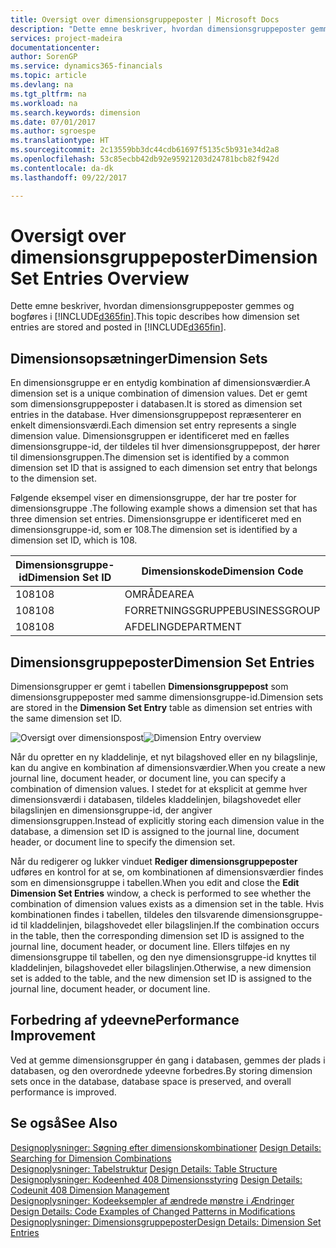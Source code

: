 ```yaml
---
title: Oversigt over dimensionsgruppeposter | Microsoft Docs
description: "Dette emne beskriver, hvordan dimensionsgruppeposter gemmes og bogføres i [!INCLUDE[d365fin](includes/d365fin_md.md)]."
services: project-madeira
documentationcenter: 
author: SorenGP
ms.service: dynamics365-financials
ms.topic: article
ms.devlang: na
ms.tgt_pltfrm: na
ms.workload: na
ms.search.keywords: dimension
ms.date: 07/01/2017
ms.author: sgroespe
ms.translationtype: HT
ms.sourcegitcommit: 2c13559bb3dc44cdb61697f5135c5b931e34d2a8
ms.openlocfilehash: 53c85ecbb42db92e95921203d24781bcb82f942d
ms.contentlocale: da-dk
ms.lasthandoff: 09/22/2017

---
```

# <a name="dimension-set-entries-overview"></a><span data-ttu-id="f614e-103">Oversigt over dimensionsgruppeposter</span><span class="sxs-lookup"><span data-stu-id="f614e-103">Dimension Set Entries Overview</span></span>
<span data-ttu-id="f614e-104">Dette emne beskriver, hvordan dimensionsgruppeposter gemmes og bogføres i [!INCLUDE[d365fin](includes/d365fin_md.md)].</span><span class="sxs-lookup"><span data-stu-id="f614e-104">This topic describes how dimension set entries are stored and posted in [!INCLUDE[d365fin](includes/d365fin_md.md)].</span></span>  
  
## <a name="dimension-sets"></a><span data-ttu-id="f614e-105">Dimensionsopsætninger</span><span class="sxs-lookup"><span data-stu-id="f614e-105">Dimension Sets</span></span>  
<span data-ttu-id="f614e-106">En dimensionsgruppe er en entydig kombination af dimensionsværdier.</span><span class="sxs-lookup"><span data-stu-id="f614e-106">A dimension set is a unique combination of dimension values.</span></span> <span data-ttu-id="f614e-107">Det er gemt som dimensionsgruppeposter i databasen.</span><span class="sxs-lookup"><span data-stu-id="f614e-107">It is stored as dimension set entries in the database.</span></span> <span data-ttu-id="f614e-108">Hver dimensionsgruppepost repræsenterer en enkelt dimensionsværdi.</span><span class="sxs-lookup"><span data-stu-id="f614e-108">Each dimension set entry represents a single dimension value.</span></span> <span data-ttu-id="f614e-109">Dimensionsgruppen er identificeret med en fælles dimensionsgruppe-id, der tildeles til hver dimensionsgruppepost, der hører til dimensionsgruppen.</span><span class="sxs-lookup"><span data-stu-id="f614e-109">The dimension set is identified by a common dimension set ID that is assigned to each dimension set entry that belongs to the dimension set.</span></span>  
  
<span data-ttu-id="f614e-110">Følgende eksempel viser en dimensionsgruppe, der har tre poster for dimensionsgruppe .</span><span class="sxs-lookup"><span data-stu-id="f614e-110">The following example shows a dimension set that has three dimension set entries.</span></span> <span data-ttu-id="f614e-111">Dimensionsgruppe er identificeret med en dimensionsgruppe-id, som er 108.</span><span class="sxs-lookup"><span data-stu-id="f614e-111">The dimension set is identified by a dimension set ID, which is 108.</span></span>  
  
|<span data-ttu-id="f614e-112">Dimensionsgruppe-id</span><span class="sxs-lookup"><span data-stu-id="f614e-112">Dimension Set ID</span></span>|<span data-ttu-id="f614e-113">Dimensionskode</span><span class="sxs-lookup"><span data-stu-id="f614e-113">Dimension Code</span></span>|<span data-ttu-id="f614e-114">Dimensionsværdikode</span><span class="sxs-lookup"><span data-stu-id="f614e-114">Dimension Value Code</span></span>|<span data-ttu-id="f614e-115">Dimensionsværdinavn</span><span class="sxs-lookup"><span data-stu-id="f614e-115">Dimension Value Name</span></span>|  
|----------------------|--------------------|--------------------------|--------------------------|  
|<span data-ttu-id="f614e-116">108</span><span class="sxs-lookup"><span data-stu-id="f614e-116">108</span></span>|<span data-ttu-id="f614e-117">OMRÅDE</span><span class="sxs-lookup"><span data-stu-id="f614e-117">AREA</span></span>|<span data-ttu-id="f614e-118">70</span><span class="sxs-lookup"><span data-stu-id="f614e-118">70</span></span>|<span data-ttu-id="f614e-119">Nordamerika</span><span class="sxs-lookup"><span data-stu-id="f614e-119">America North</span></span>|  
|<span data-ttu-id="f614e-120">108</span><span class="sxs-lookup"><span data-stu-id="f614e-120">108</span></span>|<span data-ttu-id="f614e-121">FORRETNINGSGRUPPE</span><span class="sxs-lookup"><span data-stu-id="f614e-121">BUSINESSGROUP</span></span>|<span data-ttu-id="f614e-122">HOME</span><span class="sxs-lookup"><span data-stu-id="f614e-122">HOME</span></span>|<span data-ttu-id="f614e-123">Start</span><span class="sxs-lookup"><span data-stu-id="f614e-123">Home</span></span>|  
|<span data-ttu-id="f614e-124">108</span><span class="sxs-lookup"><span data-stu-id="f614e-124">108</span></span>|<span data-ttu-id="f614e-125">AFDELING</span><span class="sxs-lookup"><span data-stu-id="f614e-125">DEPARTMENT</span></span>|<span data-ttu-id="f614e-126">SALG</span><span class="sxs-lookup"><span data-stu-id="f614e-126">SALES</span></span>|<span data-ttu-id="f614e-127">Salg</span><span class="sxs-lookup"><span data-stu-id="f614e-127">Sales</span></span>|  
  
## <a name="dimension-set-entries"></a><span data-ttu-id="f614e-128">Dimensionsgruppeposter</span><span class="sxs-lookup"><span data-stu-id="f614e-128">Dimension Set Entries</span></span>  
<span data-ttu-id="f614e-129">Dimensionsgrupper er gemt i tabellen **Dimensionsgruppepost** som dimensionsgruppeposter med samme dimensionsgruppe-id.</span><span class="sxs-lookup"><span data-stu-id="f614e-129">Dimension sets are stored in the **Dimension Set Entry** table as dimension set entries with the same dimension set ID.</span></span>  
  
<span data-ttu-id="f614e-130">![Oversigt over dimensionspost](media/dimensionentrynav7.png "DimensionEntryNAV7")</span><span class="sxs-lookup"><span data-stu-id="f614e-130">![Dimension Entry overview](media/dimensionentrynav7.png "DimensionEntryNAV7")</span></span>  
  
<span data-ttu-id="f614e-131">Når du opretter en ny kladdelinje, et nyt bilagshoved eller en ny bilagslinje, kan du angive en kombination af dimensionsværdier.</span><span class="sxs-lookup"><span data-stu-id="f614e-131">When you create a new journal line, document header, or document line, you can specify a combination of dimension values.</span></span> <span data-ttu-id="f614e-132">I stedet for at eksplicit at gemme hver dimensionsværdi i databasen, tildeles kladdelinjen, bilagshovedet eller bilagslinjen en dimensionsgruppe-id, der angiver dimensionsgruppen.</span><span class="sxs-lookup"><span data-stu-id="f614e-132">Instead of explicitly storing each dimension value in the database, a dimension set ID is assigned to the journal line, document header, or document line to specify the dimension set.</span></span>  
  
<span data-ttu-id="f614e-133">Når du redigerer og lukker vinduet **Rediger dimensionsgruppeposter** udføres en kontrol for at se, om kombinationen af dimensionsværdier findes som en dimensionsgruppe i tabellen.</span><span class="sxs-lookup"><span data-stu-id="f614e-133">When you edit and close the **Edit Dimension Set Entries** window, a check is performed to see whether the combination of dimension values exists as a dimension set in the table.</span></span> <span data-ttu-id="f614e-134">Hvis kombinationen findes i tabellen, tildeles den tilsvarende dimensionsgruppe-id til kladdelinjen, bilagshovedet eller bilagslinjen.</span><span class="sxs-lookup"><span data-stu-id="f614e-134">If the combination occurs in the table, then the corresponding dimension set ID is assigned to the journal line, document header, or document line.</span></span> <span data-ttu-id="f614e-135">Ellers tilføjes en ny dimensionsgruppe til tabellen, og den nye dimensionsgruppe-id knyttes til kladdelinjen, bilagshovedet eller bilagslinjen.</span><span class="sxs-lookup"><span data-stu-id="f614e-135">Otherwise, a new dimension set is added to the table, and the new dimension set ID is assigned to the journal line, document header, or document line.</span></span>  
  
## <a name="performance-improvement"></a><span data-ttu-id="f614e-136">Forbedring af ydeevne</span><span class="sxs-lookup"><span data-stu-id="f614e-136">Performance Improvement</span></span>  
<span data-ttu-id="f614e-137">Ved at gemme dimensionsgrupper én gang i databasen, gemmes der plads i databasen, og den overordnede ydeevne forbedres.</span><span class="sxs-lookup"><span data-stu-id="f614e-137">By storing dimension sets once in the database, database space is preserved, and overall performance is improved.</span></span>  
  
## <a name="see-also"></a><span data-ttu-id="f614e-138">Se også</span><span class="sxs-lookup"><span data-stu-id="f614e-138">See Also</span></span>  
<span data-ttu-id="f614e-139">[Designoplysninger: Søgning efter dimensionskombinationer](design-details-searching-for-dimension-combinations.md) </span><span class="sxs-lookup"><span data-stu-id="f614e-139">[Design Details: Searching for Dimension Combinations](design-details-searching-for-dimension-combinations.md) </span></span>  
<span data-ttu-id="f614e-140">[Designoplysninger: Tabelstruktur](design-details-table-structure.md) </span><span class="sxs-lookup"><span data-stu-id="f614e-140">[Design Details: Table Structure](design-details-table-structure.md) </span></span>  
<span data-ttu-id="f614e-141">[Designoplysninger: Kodeenhed 408 Dimensionsstyring](design-details-codeunit-408-dimension-management.md) </span><span class="sxs-lookup"><span data-stu-id="f614e-141">[Design Details: Codeunit 408 Dimension Management](design-details-codeunit-408-dimension-management.md) </span></span>  
<span data-ttu-id="f614e-142">[Designoplysninger: Kodeeksempler af ændrede mønstre i Ændringer](design-details-code-examples-of-changed-patterns-in-modifications.md) </span><span class="sxs-lookup"><span data-stu-id="f614e-142">[Design Details: Code Examples of Changed Patterns in Modifications](design-details-code-examples-of-changed-patterns-in-modifications.md) </span></span>  
[<span data-ttu-id="f614e-143">Designoplysninger: Dimensionsgruppeposter</span><span class="sxs-lookup"><span data-stu-id="f614e-143">Design Details: Dimension Set Entries</span></span>](design-details-dimension-set-entries.md)   

